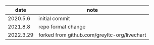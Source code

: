 date      |note
----------|---
2020.5.6  |initial commit
2021.8.8  |repo format change
2022.3.29 |forked from github.com/greyltc-org/livechart